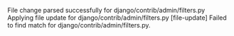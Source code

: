 File change parsed successfully for django/contrib/admin/filters.py
Applying file update for django/contrib/admin/filters.py
[file-update] Failed to find match for django/contrib/admin/filters.py.
